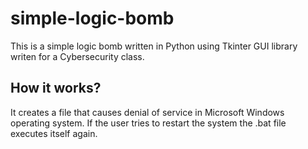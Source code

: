 # simple-logic-bomb
This is a simple logic bomb written in Python using Tkinter GUI library writen for a Cybersecurity class.

## How it works?
It creates a file that causes denial of service in Microsoft Windows operating system. If the user tries to restart the system the .bat file executes itself again.
